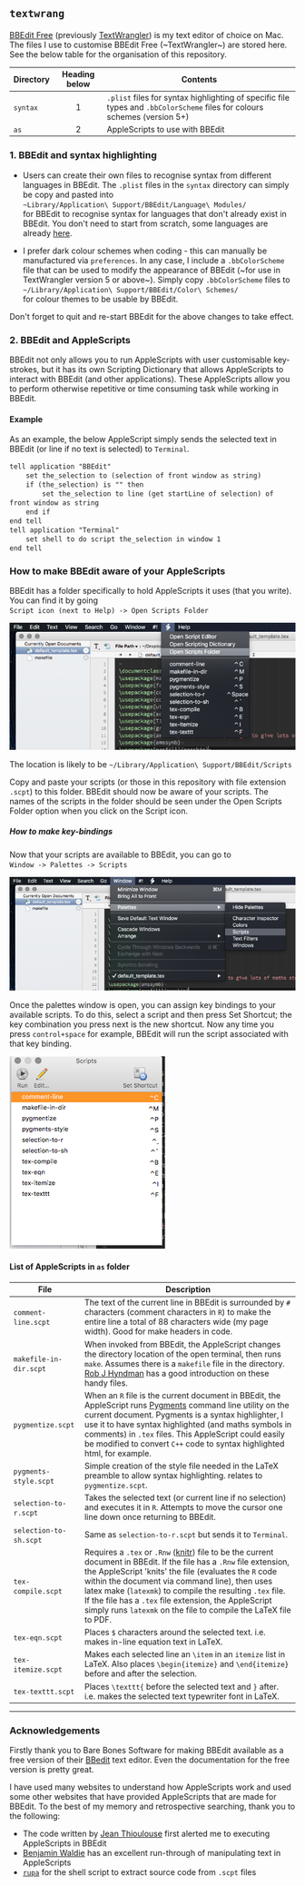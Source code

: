 ## `textwrang`
[BBEdit Free](http://www.barebones.com/products/bbedit/) (previously [TextWrangler](http://www.barebones.com/products/textwrangler/ "Thank you Bare Bones Software!")) is my text editor of choice on Mac. The files I use to customise BBEdit Free (~TextWrangler~) are stored here. See the below table for the organisation of this repository.

Directory | Heading below | Contents
--- | :---: | --- 
`syntax` | 1 | `.plist` files for syntax highlighting of specific file types and `.bbColorScheme` files for colours schemes (version 5+)
`as` | 2 | AppleScripts to use with BBEdit



### 1. BBEdit and syntax highlighting

* Users can create their own files to recognise syntax from different languages in BBEdit. The `.plist` files in the `syntax` directory can simply be copy and pasted into  
   `~Library/Application\ Support/BBEdit/Language\ Modules/`  
for BBEdit to recognise syntax for languages that don't already exist in BBEdit. You don't need to start from scratch, some languages are already [here](http://www.barebones.com/support/bbedit/plugin_library.html).

* I prefer dark colour schemes when coding - this can manually be manufactured via `preferences`. In any case, I include a `.bbColorScheme` file that can be used to modify the appearance of BBEdit (~for use in TextWrangler version 5 or above~). Simply copy `.bbColorScheme` files to  
   `~/Library/Application\ Support/BBEdit/Color\ Schemes/`  
for colour themes to be usable by BBEdit.

Don't forget to quit and re-start BBEdit for the above changes to take effect.

### 2. BBEdit and AppleScripts

BBEdit not only allows you to run AppleScripts with user customisable key-strokes, but it has its own Scripting Dictionary that allows AppleScripts to interact with BBEdit (and other applications). These AppleScripts allow you to perform otherwise repetitive or time consuming task while working in BBEdit.

#### Example
As an example, the below AppleScript simply sends the selected text in BBEdit (or line if no text is selected) to `Terminal`.
```AppleScript
tell application "BBEdit"
    set the_selection to (selection of front window as string)
    if (the_selection) is "" then
        set the_selection to line (get startLine of selection) of front window as string
    end if
end tell
tell application "Terminal"
    set shell to do script the_selection in window 1
end tell
```

### How to make BBEdit aware of your AppleScripts

BBEdit has a folder specifically to hold AppleScripts it uses (that you write). You can find it by going  
   `Script icon (next to Help) -> Open Scripts Folder`

![](https://github.com/tystan/textwrang/blob/master/fig/open-scrpt-folder.png)

The location is likely to be `~/Library/Application\ Support/BBEdit/Scripts`

Copy and paste your scripts (or those in this repository with file extension `.scpt`) to this folder. BBEdit should now be aware of your scripts. The names of the scripts in the folder should be seen under the Open Scripts Folder option when you click on the Script icon.

##### How to make key-bindings

Now that your scripts are available to BBEdit, you can go to  
   `Window -> Palettes -> Scripts`

![](https://github.com/tystan/textwrang/blob/master/fig/open-palettes.png)

Once the palettes window is open, you can assign key bindings to your available scripts. To do this, select a script and then press Set Shortcut; the key combination you press next is the new shortcut. Now any time you press `control+space` for example, BBEdit will run the script associated with that key binding.

![](https://github.com/tystan/textwrang/blob/master/fig/shortcut-palette.png)

#### List of AppleScripts in `as` folder 

File | Description
--- | --- 
`comment-line.scpt`  | The text of the current line in BBEdit is surrounded by `#` characters (comment characters in `R`) to make the entire line a total of 88 characters wide (my page width). Good for make headers in code. 
`makefile-in-dir.scpt`  | When invoked from BBEdit, the AppleScript changes the directory location of the open terminal, then runs `make`. Assumes there is a `makefile` file in the directory. [Rob J Hyndman](http://robjhyndman.com/hyndsight/makefiles/) has a good introduction on these handy files.
`pygmentize.scpt`  | When an `R` file is the current document in BBEdit, the AppleScript runs [Pygments](http://pygments.org/) command line utility on the current document. Pygments is a syntax highlighter, I use it to have syntax highlighted (and maths symbols in comments) in `.tex` files. This AppleScript could easily be modified to convert `C++` code to syntax highlighted html, for example.
`pygments-style.scpt`  | Simple creation of the style file needed in the LaTeX preamble to allow syntax highlighting. relates to `pygmentize.scpt`.
`selection-to-r.scpt`  | Takes the selected text (or current line if no selection) and executes it in `R`. Attempts to move the cursor one line down once returning to BBEdit.
`selection-to-sh.scpt`  | Same as `selection-to-r.scpt` but sends it to `Terminal`.
`tex-compile.scpt`  | Requires a `.tex` or `.Rnw` ([knitr](http://yihui.name/knitr/)) file to be the current document in BBEdit. If the file has a `.Rnw` file extension, the AppleScript 'knits' the file (evaluates the `R` code within the document via command line), then uses latex make (`latexmk`) to compile the resulting `.tex` file. If the file has a `.tex` file extension, the AppleScript simply runs `latexmk` on the file to compile the LaTeX file to PDF.
`tex-eqn.scpt`  | Places `$` characters around the selected text. i.e. makes in-line equation text in LaTeX. 
`tex-itemize.scpt`  | Makes each selected line an `\item` in an `itemize` list in LaTeX. Also places `\begin{itemize}` and `\end{itemize}` before and after the selection.
`tex-texttt.scpt`  | Places `\texttt{` before the selected text and `}` after. i.e. makes the selected text typewriter font in LaTeX. 

		

---

### Acknowledgements

Firstly thank you to Bare Bones Software for making BBEdit available as a free version of their [BBedit](http://www.barebones.com/products/bbedit/) text editor. Even the documentation for the free version is pretty great.

I have used many websites to understand how AppleScripts work and used some other websites that have provided AppleScripts that are made for BBEdit. To the best of my memory and retrospective searching, thank you to the following:
* The code written by [Jean Thioulouse](http://pbil.univ-lyon1.fr/JTHome/SendSelToR.txt) first alerted me to executing AppleScripts in BBEdit 
* [Benjamin Waldie](http://www.mactech.com/articles/mactech/Vol.21/21.07/WorkingWithText/index.html) has an excellent run-through of manipulating text in AppleScripts
* [`rupa`](https://github.com/rupa/applescript) for the shell script to extract source code from `.scpt` files


